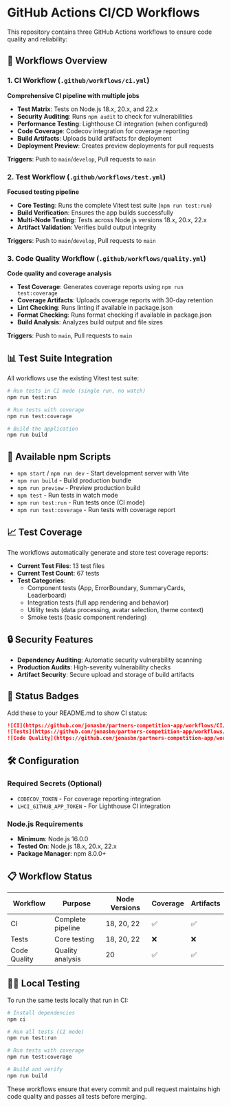 # GitHub Actions CI/CD Workflows

This repository contains three GitHub Actions workflows to ensure code quality and reliability:

## 🚀 Workflows Overview

### 1. **CI Workflow** (`.github/workflows/ci.yml`)
**Comprehensive CI pipeline with multiple jobs**

- **Test Matrix**: Tests on Node.js 18.x, 20.x, and 22.x
- **Security Auditing**: Runs `npm audit` to check for vulnerabilities
- **Performance Testing**: Lighthouse CI integration (when configured)
- **Code Coverage**: Codecov integration for coverage reporting
- **Build Artifacts**: Uploads build artifacts for deployment
- **Deployment Preview**: Creates preview deployments for pull requests

**Triggers**: Push to `main`/`develop`, Pull requests to `main`

### 2. **Test Workflow** (`.github/workflows/test.yml`)
**Focused testing pipeline**

- **Core Testing**: Runs the complete Vitest test suite (`npm run test:run`)
- **Build Verification**: Ensures the app builds successfully
- **Multi-Node Testing**: Tests across Node.js versions 18.x, 20.x, 22.x
- **Artifact Validation**: Verifies build output integrity

**Triggers**: Push to `main`/`develop`, Pull requests to `main`

### 3. **Code Quality Workflow** (`.github/workflows/quality.yml`)
**Code quality and coverage analysis**

- **Test Coverage**: Generates coverage reports using `npm run test:coverage`
- **Coverage Artifacts**: Uploads coverage reports with 30-day retention
- **Lint Checking**: Runs linting if available in package.json
- **Format Checking**: Runs format checking if available in package.json
- **Build Analysis**: Analyzes build output and file sizes

**Triggers**: Push to `main`, Pull requests to `main`

## 📊 Test Suite Integration

All workflows use the existing Vitest test suite:

```bash
# Run tests in CI mode (single run, no watch)
npm run test:run

# Run tests with coverage
npm run test:coverage

# Build the application
npm run build
```

## 🔧 Available npm Scripts

- `npm start` / `npm run dev` - Start development server with Vite
- `npm run build` - Build production bundle
- `npm run preview` - Preview production build
- `npm test` - Run tests in watch mode
- `npm run test:run` - Run tests once (CI mode)
- `npm run test:coverage` - Run tests with coverage report

## 📈 Test Coverage

The workflows automatically generate and store test coverage reports:

- **Current Test Files**: 13 test files
- **Current Test Count**: 67 tests
- **Test Categories**:
  - Component tests (App, ErrorBoundary, SummaryCards, Leaderboard)
  - Integration tests (full app rendering and behavior)
  - Utility tests (data processing, avatar selection, theme context)
  - Smoke tests (basic component rendering)

## 🔒 Security Features

- **Dependency Auditing**: Automatic security vulnerability scanning
- **Production Audits**: High-severity vulnerability checks
- **Artifact Security**: Secure upload and storage of build artifacts

## 🚨 Status Badges

Add these to your README.md to show CI status:

```markdown
![CI](https://github.com/jonasbn/partners-competition-app/workflows/CI/badge.svg)
![Tests](https://github.com/jonasbn/partners-competition-app/workflows/Tests/badge.svg)
![Code Quality](https://github.com/jonasbn/partners-competition-app/workflows/Code%20Quality/badge.svg)
```

## 🛠️ Configuration

### Required Secrets (Optional)
- `CODECOV_TOKEN` - For coverage reporting integration
- `LHCI_GITHUB_APP_TOKEN` - For Lighthouse CI integration

### Node.js Requirements
- **Minimum**: Node.js 16.0.0
- **Tested On**: Node.js 18.x, 20.x, 22.x
- **Package Manager**: npm 8.0.0+

## 📋 Workflow Status

| Workflow | Purpose | Node Versions | Coverage | Artifacts |
|----------|---------|---------------|----------|-----------|
| CI | Complete pipeline | 18, 20, 22 | ✅ | ✅ |
| Tests | Core testing | 18, 20, 22 | ❌ | ❌ |
| Code Quality | Quality analysis | 20 | ✅ | ✅ |

## 🏃‍♂️ Local Testing

To run the same tests locally that run in CI:

```bash
# Install dependencies
npm ci

# Run all tests (CI mode)
npm run test:run

# Run tests with coverage
npm run test:coverage

# Build and verify
npm run build
```

These workflows ensure that every commit and pull request maintains high code quality and passes all tests before merging.